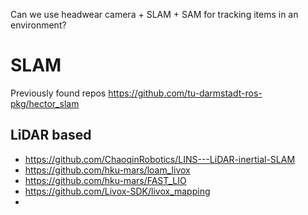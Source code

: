 Can we use headwear camera + SLAM + SAM for tracking items in an environment?

# SLAM
Previously found repos
https://github.com/tu-darmstadt-ros-pkg/hector_slam

## LiDAR based
- https://github.com/ChaoqinRobotics/LINS---LiDAR-inertial-SLAM
- https://github.com/hku-mars/loam_livox
- https://github.com/hku-mars/FAST_LIO
- https://github.com/Livox-SDK/livox_mapping
- 